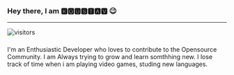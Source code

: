 ### Hey there, I am 🅺🅾🆄🆂🆃🅰🆅 😉

---
![visitors](https://visitor-badge.glitch.me/badge?page_id=Koustav-Dey)

<!--
**Koustav-Dey/Koustav-Dey** is a ✨ _special_ ✨ repository because its `README.md` (this file) appears on your GitHub profile.

Here are some ideas to get you started:

- 🔭 I’m currently working on ...
- 🌱 I’m currently learning ...
- 👯 I’m looking to collaborate on ...
- 🤔 I’m looking for help with ...
- 💬 Ask me about ...
- 📫 How to reach me: ...
- 😄 Pronouns: ...
- ⚡ Fun fact: ...
-->
###

I'm an Enthusiastic Developer who loves to contribute to the Opensource Community. I am Always trying to grow and learn somthhing new. I lose track of time when i am playing video games, studing new languages.
